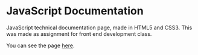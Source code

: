 # JavaScript Documentation

JavaScript technical documentation page, made in HTML5 and CSS3. This was made as assignment for front end development class.

You can see the page [here](https://jsdocumentation.netlify.com/).
